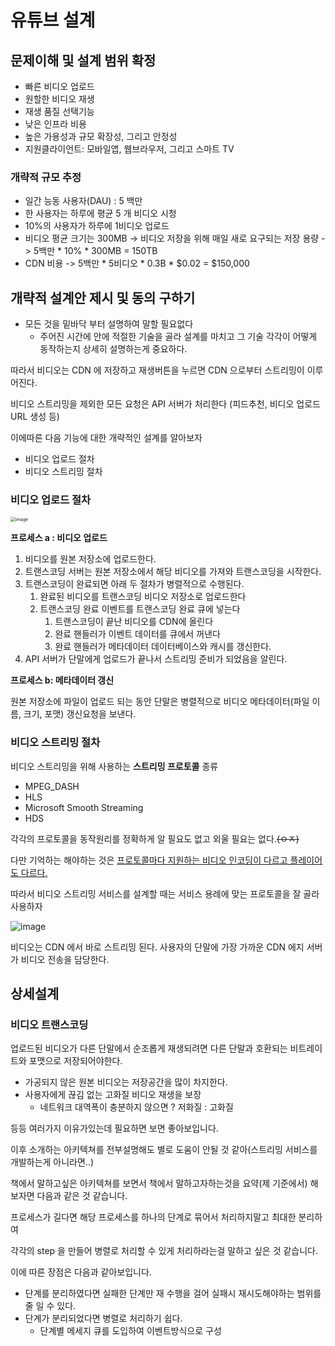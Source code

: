 # 유튜브 설계



## 문제이해 및 설계 범위 확정

- 빠른 비디오 업로드
- 원할한 비디오 재생
- 재생 품질 선택기능
- 낮은 인프라 비용
- 높은 가용성과 규모 확장성, 그리고 안정성
- 지원클라이언트: 모바일앱, 웹브라우저, 그리고 스마트 TV

### 개략적 규모 추정

- 일간 능동 사용자(DAU) : 5 백만
- 한 사용자는 하루에 평균 5 개 비디오 시청
- 10%의 사용자가 하루에 1비디오 업로드
- 비디오 평균 크기는 300MB -> 비디오 저장을 위해 매일 새로 요구되는 저장 용량  -> 5백만 * 10% * 300MB =  150TB
- CDN 비용 -> 5백만 * 5비디오  * 0.3B  * $0.02  = $150,000

### 

## 개략적 설계안 제시 및 동의 구하기

- 모든 것을 밑바닥 부터 설명하여 말할 필요없다
    - 주어진 시간에 안에 적절한 기술을 골라 설계를 마치고 그 기술 각각이 어떻게 동작하는지 상세히 설명하는게 중요하다.



따라서 비디오는 CDN 에 저장하고 재생버튼을 누르면 CDN 으로부터 스트리밍이 이루어진다.

비디오 스트리밍을 제외한 모든 요청은 API 서버가 처리한다 (피드추천, 비디오 업로드 URL 생성 등)

이에따른 다음 기능에 대한 개략적인 설계를 알아보자

- 비디오 업로드 절차
- 비디오 스트리밍 절차



### 비디오 업로드 절차

<img src="https://user-images.githubusercontent.com/64793712/160635964-b110ce4c-08db-4c7a-92e4-5736864701f3.png" alt="image" style="zoom:50%;" />

**프로세스 a : 비디오 업로드**

1. 비디오를 원본 저장소에 업로드한다.
2. 트랜스코딩 서버는 원본 저장소에서 해당 비디오를 가져와 트랜스코딩을 시작한다.
3. 트랜스코딩이 완료되면 아래 두 절차가 병렬적으로 수행된다.
    1. 완료된 비디오를 트랜스코딩 비디오 저장소로 업로드한다
    2. 트랜스코딩 완료 이벤트를 트랜스코딩 완료 큐에 넣는다
        1. 트랜스코딩이 끝난 비디오를 CDN에 올린다
        2. 완료 핸들러가 이벤트 데이터를 큐에서 꺼낸다
        3. 완료 핸들러가 메타데이터 데이터베이스와 캐시를 갱신한다.
4. API 서버가 단말에게 업로드가 끝나서 스트리밍 준비가 되었음을 알린다.

**프로세스 b: 메타데이터 갱신**

원본 저장소에 파일이 업로드 되는 동안 단말은 병렬적으로 비디오 메타데이터(파일 이름, 크기, 포맷) 갱신요청을 보낸다.



### 비디오 스트리밍 절차

비디오 스트리밍을 위해 사용하는 **스트리밍 프로토콜** 종류

- MPEG_DASH
- HLS
- Microsoft Smooth Streaming
- HDS

각각의 프로토콜을 동작원리를 정확하게 알 필요도 없고 외울 필요는 없다.~~(ㅇㅈ)~~

다만 기억하는 해야하는 것은 <u>프로토콜마다 지원하는 비디오 인코딩이 다르고 플레이어도 다르다.</u>

따라서 비디오 스트리밍 서비스를 설계할 때는 서비스 용례에 맞는 프로토콜을 잘 골라 사용하자

![image](https://user-images.githubusercontent.com/64793712/160639169-955f6041-817c-4521-9216-8ab69adf4710.png)

비디오는 CDN 에서 바로 스트리밍 된다. 사용자의 단말에 가장 가까운 CDN 에지 서버가 비디오 전송을 담당한다.



## 상세설계



### 비디오 트랜스코딩

업로드된 비디오가 다른 단말에서 순조롭게 재생되려면 다른 단말과 호환되는 비트레이트와 포맷으로 저장되어야한다.

- 가공되지 않은 원본 비디오는 저장공간을 많이 차지한다.
- 사용자에게 끊김 없는 고화질 비디오 재생을 보장
    - 네트워크 대역폭이 충분하지 않으면 ?  저화질 : 고화질

등등 여러가지 이유가있는데 필요하면 보면 좋아보입니다.



이후 소개하는 아키텍쳐를 전부설명해도 별로 도움이 안될 것 같아(스트리밍 서비스를 개발하는게 아니라면..)

책에서 말하고싶은 아키텍쳐를 보면서 책에서 말하고자하는것을 요약(제 기준에서) 해보자면 다음과 같은 것 같습니다.



프로세스가 길다면 해당 프로세스를 하나의 단계로 묶어서 처리하지말고 최대한 분리하여

각각의 step 을 만들어 병렬로 처리할 수 있게 처리하라는걸 말하고 싶은 것 같습니다.

이에 따른 장점은 다음과 같아보입니다.

- 단계를 분리하였다면 실패한 단계만 재 수행을 걸어 실패시 재시도해야하는 범위를 줄 일 수 있다.
- 단계가 분리되었다면 병렬로 처리하기 쉽다.
    - 단계별 메세지 큐를 도입하여 이벤트방식으로  구성 



